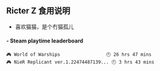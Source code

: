 ## Ricter Z 食用说明
- 喜欢猫猫，是个冇猫孤儿

<!-- steam-box start -->
#### - Steam playtime leaderboard
```text
🎮 World of Warships                 🕘 26 hrs 47 mins
🎮 NieR Replicant ver.1.22474487139... 🕘 3 hrs 43 mins
```
<!-- Powered by https://github.com/YouEclipse/steam-box . -->
<!-- steam-box end -->
